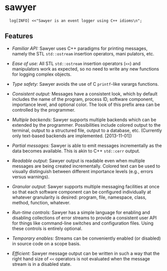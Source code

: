 sawyer
======

      log[INFO] <<"Sawyer is an event logger using C++ idioms\n";

Features
--------

+ *Familiar API:* Sawyer uses C++ paradigms for printing messages,
  namely the STL `std::ostream` insertion operators, mani pulators, etc. 

+ *Ease of use:* All STL `std::ostream` insertion operators (`<<`) and
   manipulators work as expected, so no need to write any new functions
   for logging complex objects.

+ *Type safety:* Sawyer avoids the use of C `printf`-like varargs
  functions.

+ *Consistent output:* Messages have a consistent look, which by
  default includes the name of the program, process ID, software
  component, importance level, and optional color. The look of this
  prefix area can be controlled by the programmer.

+ *Multiple backends:* Sawyer supports multiple backends which can
  be extended by the programmer. Possibilities include colored output
  to the terminal, output to a structured file, output to a database,
  etc. (Currently only text-based backends are implemented. [2013-11-01])

+ *Partial messages:* Sawyer is able to emit messages incrementally
  as the data becomes available.  This is akin to C++ `std::cerr`
  output.

+ *Readable output:* Sawyer output is readable even when multiple
  messages are being created incrementally.  Colored text can be used
  to visually distinguish between different importance levels (e.g.,
  errors versus warnings).

+ *Granular output:* Sawyer supports multiple messaging facilities
  at once so that each software component can be configured
  individually at whatever granularity is desired: program, file,
  namespace, class, method, function, whatever.

+ *Run-time controls:* Sawyer has a simple language for enabling and
  disabling collections of error streams to provide a consistent user
  API for things like command-line switches and configuration
  files. Using these controls is entirely optional.

+ *Temporary enables:* Streams can be conveniently enabled (or
   disabled) in source code on a scope basis.

+ *Efficient:* Sawyer message output can be written in such a way that
  the right hand size of `<<` operators is not evaluated when the
  message stream is in a disabled state.

